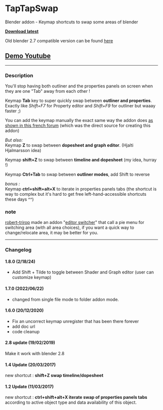 # TapTapSwap
Blender addon - Keymap shortcuts to swap some areas of blender

**[Download latest](https://raw.githubusercontent.com/Pullusb/TapTapSwap/master/TapTapSwap.py)**

Old blender 2.7 compatible version can be found [here](https://github.com/Pullusb/SB_blender_addons_old_2_7)

## [Demo Youtube](https://www.youtube.com/watch?v=43v5kxFkcZk)

---

### Description  

You'll stop having both outliner and the properties panels on screen when they are one "Tab" away from each other !  

Keymap **Tab** key to super quickly swap between **outliner and properties**.  
Exactly like *Shift+F7* for Property editor and *Shift+F9* for outliner but waaay faster ;)  

You can add the keymap manually the exact same way the addon does [as shown in this french forum](http://blenderlounge.fr/forum/viewtopic.php?f=5&t=1446&start=45) (which was the direct source for creating this addon)  

*But also:*  
Keymap **Z** to swap between **dopesheet and graph editor**. (Hjalti Hjalmarsson idea) 

Keymap **shift+Z** to swap between **timeline and dopesheet** (my idea, hurray !)

Keymap **Ctrl+Tab** to swap between **outliner modes**, add Shift to reverse

*bonus :*  
Keymap **ctrl+shift+alt+X** to iterate in properties panels tabs (the shortcut is way to complex but it's hard to get free left-hand-accessible shortcuts these days ^^)
  
### note
[robert-trirop](https://github.com/robert-trirop) made an addon "[editor switcher](https://github.com/robert-trirop/editor_switcher)" that call a pie menu for switching area (with all area choices), if you want a quick way to change/relocate area, it may be better for you.

---
### Changelog

#### 1.8.0 (2/18/24)

- Add Shift + Tilde to toggle between Shader and Graph editor (user can customize keymap) 

#### 1.7.0 (2022/06/22)

- changed from single file mode to folder addon mode.

#### 1.6.0 (20/12/2020)

- Fix an uncorrect keymap unregister that has been there forever
- add doc url
- code cleanup

#### 2.8 update (19/02/2019)
Make it work with blender 2.8 

#### 1.4 Update (20/03/2017)
new shortcut :
**shift+Z swap timeline/dopesheet**

#### 1.2 Update (11/03/2017)
new shortcut :
**ctrl+shift+alt+X iterate swap of properties panels tabs** according to active object type and data availability of this object.
